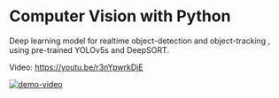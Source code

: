 # Computer Vision with Python
 Deep learning model for realtime object-detection and object-tracking , using pre-trained YOLOv5s and DeepSORT.

Video: https://youtu.be/r3nYpwrkDjE

 [![demo-video](https://img.youtube.com/vi/r3nYpwrkDjE/0.jpg)](https://www.youtube.com/watch?v=r3nYpwrkDjE)
